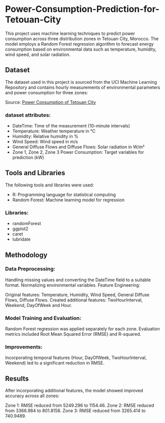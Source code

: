# Power-Consumption-Prediction-for-Tetouan-City
This project uses machine learning techniques to predict power consumption across three distribution zones in Tetouan City, Morocco. The model employs a Random Forest regression algorithm to forecast energy consumption based on environmental data such as temperature, humidity, wind speed, and solar radiation.

## Dataset
The dataset used in this project is sourced from the UCI Machine Learning Repository and contains hourly measurements of environmental parameters and power consumption for three zones:

Source: <a href="https://archive.ics.uci.edu/dataset/849/power+consumption+of+tetouan+city">Power Consumption of Tetouan City</a>

### dataset attributes:
* DateTime: Time of the measurement (10-minute intervals)
* Temperature: Weather temperature in °C
* Humidity: Relative humidity in %
* Wind Speed: Wind speed in m/s
* General Diffuse Flows and Diffuse Flows: Solar radiation in W/m²
* Zone 1, Zone 2, Zone 3 Power Consumption: Target variables for prediction (kW)

## Tools and Libraries

The following tools and libraries were used:

* R: Programming language for statistical computing
* Random Forest: Machine learning model for regression
### Libraries:
* randomForest
* ggplot2
* caret
* lubridate

## Methodology

### Data Preprocessing:

Handling missing values and converting the DateTime field to a suitable format.
Normalizing environmental variables.
Feature Engineering:

Original features: Temperature, Humidity, Wind Speed, General Diffuse Flows, Diffuse Flows.
Created additional features: TwoHourInterval, Weekend, DayOfWeek and Hour.

### Model Training and Evaluation:

Random Forest regression was applied separately for each zone.
Evaluation metrics included Root Mean Squared Error (RMSE) and R-squared.

### Improvements:

Incorporating temporal features (Hour, DayOfWeek, TwoHourInterval, Weekend) led to a significant reduction in RMSE.

## Results
After incorporating additional features, the model showed improved accuracy across all zones:

Zone 1: RMSE reduced from 5249.296 to 1154.46.
Zone 2: RMSE reduced from 3366.984 to 801.8158.
Zone 3: RMSE reduced from 3265.414 to 740.9489.

